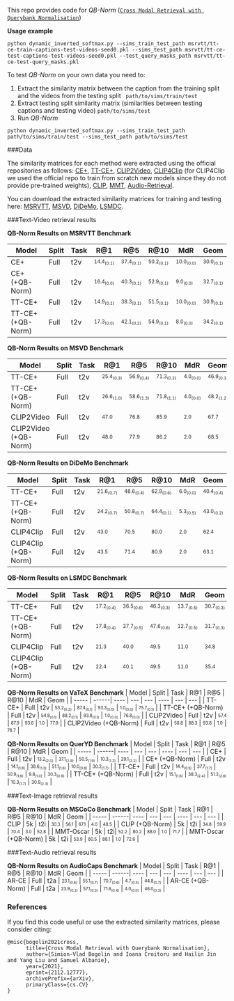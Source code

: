 This repo provides code for *QB-Norm* ([```Cross Modal Retrieval with Querybank Normalisation```](https://vladbogo.github.io/QB-Norm/))

**Usage example**

```
python dynamic_inverted_softmax.py --sims_train_test_path msrvtt/tt-ce-train-captions-test-videos-seed0.pkl --sims_test_path msrvtt/tt-ce-test-captions-test-videos-seed0.pkl --test_query_masks_path msrvtt/tt-ce-test-query_masks.pkl
```

To test *QB-Norm* on your own data you need to:
1. Extract the similarity matrix between the caption from the training split and the videos from the testing split ``` path/to/sims/train/test```
2. Extract testing split similarity matrix (similarities between testing captions and testing video) ``` path/to/sims/test ```
3. Run *QB-Norm*
```
python dynamic_inverted_softmax.py --sims_train_test_path path/to/sims/train/test --sims_test_path path/to/sims/test
```

###Data

The similarity matrices for each method were extracted using the official repositories as follows:
[CE+](https://github.com/albanie/collaborative-experts),
[TT-CE+](https://github.com/albanie/collaborative-experts),
[CLIP2Video](https://github.com/CryhanFang/CLIP2Video),
[CLIP4Clip](https://github.com/ArrowLuo/CLIP4Clip) (for CLIP4Clip we used the official repo to train from scratch new models since they do not provide pre-trained weights),
[CLIP](https://github.com/openai/CLIP),
[MMT](https://github.com/UKPLab/MMT-Retrieval),
[Audio-Retrieval](https://github.com/oncescuandreea/audio-retrieval).

You can download the extracted similarity matrices for training and testing here:
[MSRVTT](https://www.robots.ox.ac.uk/~vgg/research/teachtext/QB-Norm/msrvtt-sims.tar.gz),
[MSVD](https://www.robots.ox.ac.uk/~vgg/research/teachtext/QB-Norm/msvd-sims.tar.gz), 
[DiDeMo](https://www.robots.ox.ac.uk/~vgg/research/teachtext/QB-Norm/didemo-sims.tar.gz),
[LSMDC](https://www.robots.ox.ac.uk/~vgg/research/teachtext/QB-Norm/lsmdc-sims.tar.gz).

###Text-Video retrieval results

**QB-Norm Results on MSRVTT Benchmark**

| Model | Split | Task | R@1 | R@5 | R@10 | MdR | Geom |
| ----- | ------| ---- | --- | --- | ---- | --- | --- |
| CE+   | Full | t2v | <sub><sup>14.4<sub>(0.1)</sub></sup></sub> | <sub><sup>37.4<sub>(0.1)</sub></sup></sub> | <sub><sup>50.2<sub>(0.1)</sub></sup></sub> | <sub><sup>10.0<sub>(0.0)</sub></sup></sub> | <sub><sup>30.0<sub>(0.1)</sub></sup></sub> |
| CE+ (+QB-Norm) | Full | t2v | <sub><sup>16.4<sub>(0.0)</sub></sup></sub> | <sub><sup>40.3<sub>(0.1)</sub></sup></sub> | <sub><sup>52.9<sub>(0.1)</sub></sup></sub> | <sub><sup>9.0<sub>(0.0)</sub></sup></sub> | <sub><sup>32.7<sub>(0.1)</sub></sup></sub> |
| TT-CE+    | Full  | t2v  | <sub><sup>14.9<sub>(0.1)</sub></sup></sub> | <sub><sup>38.3<sub>(0.1)</sub></sup></sub> | <sub><sup>51.5<sub>(0.1)</sub></sup></sub> | <sub><sup>10.0<sub>(0.0)</sub></sup></sub> | <sub><sup>30.9<sub>(0.1)</sub></sup></sub> |
| TT-CE+ (+QB-Norm) | Full | t2v | <sub><sup>17.3<sub>(0.0)</sub></sup></sub> | <sub><sup>42.1<sub>(0.2)</sub></sup></sub> | <sub><sup>54.9<sub>(0.1)</sub></sup></sub> | <sub><sup>8.0<sub>(0.0)</sub></sup></sub> | <sub><sup>34.2<sub>(0.1)</sub></sup></sub> |

**QB-Norm Results on MSVD Benchmark**

| Model | Split | Task | R@1 | R@5 | R@10 | MdR | Geom |
| ----- | ------| ---- | --- | --- | ---- | --- | --- |
| TT-CE+ | Full | t2v | <sub><sup>25.4<sub>(0.3)</sub></sup></sub> | <sub><sup>56.9<sub>(0.4)</sub></sup></sub> | <sub><sup>71.3<sub>(0.2)</sub></sup></sub> | <sub><sup>4.0<sub>(0.0)</sub></sup></sub> | <sub><sup>46.9<sub>(0.3)</sub></sup></sub> |
| TT-CE+ (+QB-Norm) | Full | t2v | <sub><sup>26.6<sub>(1.0)</sub></sup></sub> | <sub><sup>58.6<sub>(1.3)</sub></sup></sub> | <sub><sup>71.8<sub>(1.1)</sub></sup></sub> | <sub><sup>4.0<sub>(0.0)</sub></sup></sub> | <sub><sup>48.2<sub>(1.2)</sub></sup></sub> |
| CLIP2Video | Full | t2v | <sub><sup>47.0</sup></sub> | <sub><sup>76.8</sup></sub> | <sub><sup>85.9</sup></sub> | <sub><sup>2.0</sup></sub> | <sub><sup>67.7</sup></sub> |
| CLIP2Video (+QB-Norm) | Full | t2v| <sub><sup>48.0</sup></sub> | <sub><sup>77.9</sup></sub> | <sub><sup>86.2</sup></sub> | <sub><sup>2.0</sup></sub> | <sub><sup>68.5</sup></sub> |

**QB-Norm Results on DiDeMo Benchmark**

| Model | Split | Task | R@1 | R@5 | R@10 | MdR | Geom |
| ----- | ------| ---- | --- | --- | ---- | --- | --- |
| TT-CE+ | Full | t2v | <sub><sup>21.6<sub>(0.7)</sub></sup></sub> | <sub><sup>48.6<sub>(0.4)</sub></sup></sub> | <sub><sup>62.9<sub>(0.6)</sub></sup></sub> | <sub><sup>6.0<sub>(0.0)</sub></sup></sub> | <sub><sup>40.4<sub>(0.4)</sub></sup></sub> |
| TT-CE+ (+QB-Norm) | Full | t2v | <sub><sup>24.2<sub>(0.7)</sub></sup></sub> | <sub><sup>50.8<sub>(0.7)</sub></sup></sub> | <sub><sup>64.4<sub>(0.1)</sub></sup></sub> | <sub><sup>5.3<sub>(0.5)</sub></sup></sub> | <sub><sup>43.0<sub>(0.2)</sub></sup></sub> |
| CLIP4Clip | Full | t2v | <sub><sup>43.0</sup></sub> | <sub><sup>70.5</sup></sub> | <sub><sup>80.0</sup></sub> | <sub><sup>2.0</sup></sub> | <sub><sup>62.4</sup></sub> |
| CLIP4Clip (+QB-Norm) | Full | t2v | <sub><sup>43.5</sup></sub> | <sub><sup>71.4</sup></sub> | <sub><sup>80.9</sup></sub> | <sub><sup>2.0</sup></sub> | <sub><sup>63.1</sup></sub> |

**QB-Norm Results on LSMDC Benchmark**

| Model | Split | Task | R@1 | R@5 | R@10 | MdR | Geom |
| ----- | ------| ---- | --- | --- | ---- | --- | --- |
| TT-CE+ | Full | t2v | <sub><sup>17.2<sub>(0.4)</sub></sup></sub> | <sub><sup>36.5<sub>(0.6)</sub></sup></sub> | <sub><sup>46.3<sub>(0.3)</sub></sup></sub> | <sub><sup>13.7<sub>(0.5)</sub></sup></sub> | <sub><sup>30.7<sub>(0.3)</sub></sup></sub> |
| TT-CE+ (+QB-Norm) | Full | t2v | <sub><sup>17.8<sub>(0.4)</sub></sup></sub> | <sub><sup>37.7<sub>(0.5)</sub></sup></sub> | <sub><sup>47.6<sub>(0.6)</sub></sup></sub> | <sub><sup>12.7<sub>(0.5)</sub></sup></sub> | <sub><sup>31.7<sub>(0.3)</sub></sup></sub> |
| CLIP4Clip | Full | t2v | <sub><sup>21.3</sup></sub> | <sub><sup>40.0</sup></sub> | <sub><sup>49.5</sup></sub> | <sub><sup>11.0</sup></sub> | <sub><sup>34.8</sup></sub> |
| CLIP4Clip (+QB-Norm) | Full | t2v | <sub><sup>22.4</sup></sub> | <sub><sup>40.1</sup></sub> | <sub><sup>49.5</sup></sub> | <sub><sup>11.0</sup></sub> | <sub><sup>35.4</sup></sub> |

**QB-Norm Results on VaTeX Benchmark**
| Model | Split | Task | R@1 | R@5 | R@10 | MdR | Geom |
| ----- | ------| ---- | --- | --- | ---- | --- | --- |
| TT-CE+ | Full | t2v | <sub><sup>53.2<sub>(0.2)</sub></sup></sub> | <sub><sup>87.4<sub>(0.1)</sub></sup></sub> | <sub><sup>93.3<sub>(0.0)</sub></sup></sub> | <sub><sup>1.0<sub>(0.0)</sub></sup></sub> | <sub><sup>75.7<sub>(0.1)</sub></sup></sub> |
| TT-CE+ (+QB-Norm) | Full | t2v | <sub><sup>54.8<sub>(0.1)</sub></sup></sub> | <sub><sup>88.2<sub>(0.1)</sub></sup></sub> | <sub><sup>93.8<sub>(0.1)</sub></sup></sub> | <sub><sup>1.0<sub>(0.0)</sub></sup></sub> | <sub><sup>76.8<sub>(0.0)</sub></sup></sub> |
| CLIP2Video | Full | t2v | <sub><sup>57.4</sup></sub> | <sub><sup>87.9</sup></sub> | <sub><sup>93.6</sup></sub> | <sub><sup>1.0</sup></sub> | <sub><sup>77.9</sup></sub> |
| CLIP2Video (+QB-Norm) | Full | t2v | <sub><sup>58.8</sup></sub> | <sub><sup>88.3</sup></sub> | <sub><sup>93.8</sup></sub> | <sub><sup>1.0</sup></sub> | <sub><sup>78.7</sup></sub> |

**QB-Norm Results on QuerYD Benchmark**
| Model | Split | Task | R@1 | R@5 | R@10 | MdR | Geom |
| ----- | ------| ---- | --- | --- | ---- | --- | --- |
| CE+ | Full | t2v | <sub><sup>13.2<sub>(2.0)</sub></sup></sub> | <sub><sup>37.1<sub>(2.9)</sub></sup></sub> | <sub><sup>50.5<sub>(1.9)</sub></sup></sub> | <sub><sup>10.3<sub>(1.2)</sub></sup></sub> | <sub><sup>29.1<sub>(2.2)</sub></sup></sub> |
| CE+ (+QB-Norm) | Full | t2v | <sub><sup>14.1<sub>(1.8)</sub></sup></sub> | <sub><sup>38.6<sub>(1.3)</sub></sup></sub> | <sub><sup>51.1<sub>(1.6)</sub></sup></sub> | <sub><sup>10.0<sub>(0.8)</sub></sup></sub> | <sub><sup>30.2<sub>(1.7)</sub></sup></sub> |
| TT-CE+ | Full | t2v | <sub><sup>14.4<sub>(0.5)</sub></sup></sub> | <sub><sup>37.7<sub>(1.7)</sub></sup></sub> | <sub><sup>50.9<sub>(1.6)</sub></sup></sub> | <sub><sup>9.8<sub>(1.0)</sub></sup></sub> | <sub><sup>30.3<sub>(0.9)</sub></sup></sub> |
| TT-CE+ (+QB-Norm) | Full | t2v | <sub><sup>15.1<sub>(1.6)</sub></sup></sub> | <sub><sup>38.3<sub>(2.4)</sub></sup></sub> | <sub><sup>51.2<sub>(2.8)</sub></sup></sub> | <sub><sup>10.3<sub>(1.7)</sub></sup></sub> | <sub><sup>30.9<sub>(2.3)</sub></sup></sub> |

###Text-Image retrieval results

**QB-Norm Results on MSCoCo Benchmark**
| Model | Split | Task | R@1 | R@5 | R@10 | MdR | Geom |
| ----- | ------| ---- | --- | --- | ---- | --- | --- |
| CLIP | 5k | t2i | <sub><sup>30.3</sup></sub> | <sub><sup>56.1</sup></sub> | <sub><sup>67.1</sup></sub> | <sub><sup>4.0</sup></sub> | <sub><sup>48.5</sup></sub> |
| CLIP (+QB-Norm) | 5k | t2i | <sub><sup>34.8</sup></sub> | <sub><sup>59.9</sup></sub> | <sub><sup>70.4</sup></sub> | <sub><sup>3.0</sup></sub> | <sub><sup>52.8</sup></sub> |
| MMT-Oscar | 5k | t2i| <sub><sup>52.2</sup></sub> | <sub><sup>80.2</sup></sub> | <sub><sup>88.0</sup></sub> | <sub><sup>1.0</sup></sub> | <sub><sup>71.7</sup></sub> |
| MMT-Oscar (+QB-Norm) | 5k | t2i | <sub><sup>53.9</sup></sub> | <sub><sup>80.5</sup></sub> | <sub><sup>88.1</sup></sub> | <sub><sup>1.0</sup></sub> | <sub><sup>72.6</sup></sub> |


###Text-Audio retrieval results

**QB-Norm Results on AudioCaps Benchmark**
| Model | Split | Task | R@1 | R@5 | R@10 | MdR | Geom |
| ----- | ------| ---- | --- | --- | ---- | --- | --- |
| AR-CE | Full | t2a | <sub><sup>23.1<sub>(0.6)</sub></sup></sub> | <sub><sup>55.1<sub>(0.7)</sub></sup></sub> | <sub><sup>70.7<sub>(0.6)</sub></sup></sub> | <sub><sup>4.7<sub>(0.5)</sub></sup></sub> | <sub><sup>44.8<sub>(0.7)</sub></sup></sub> |
| AR-CE (+QB-Norm) | Full | t2a | <sub><sup>23.9<sub>(0.2)</sub></sup></sub> | <sub><sup>57.1<sub>(0.3)</sub></sup></sub> | <sub><sup>71.6<sub>(0.4)</sub></sup></sub> | <sub><sup>4.0<sub>(0.0)</sub></sup></sub> | <sub><sup>46.0<sub>(0.3)</sub></sup></sub> |

### References

If you find this code useful or use the extracted similarity matrices, please consider citing:

```
@misc{bogolin2021cross,
      title={Cross Modal Retrieval with Querybank Normalisation}, 
      author={Simion-Vlad Bogolin and Ioana Croitoru and Hailin Jin and Yang Liu and Samuel Albanie},
      year={2021},
      eprint={2112.12777},
      archivePrefix={arXiv},
      primaryClass={cs.CV}
}
```
